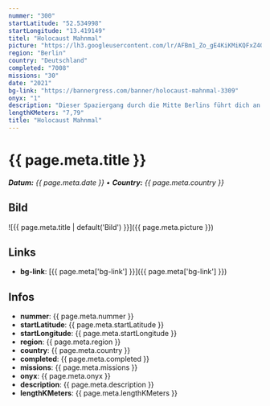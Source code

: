 ```yaml
---
nummer: "300"
startLatitude: "52.534998"
startLongitude: "13.419149"
titel: "Holocaust Mahnmal"
picture: "https://lh3.googleusercontent.com/lr/AFBm1_Zo_gE4KiKMiKQFxZ4GvPZTg-Wen_epFF7v4TZtQ-cNR4wF-Q7bvZBLHhjJlFc9Fg3BGWbsJ0NLPdGb__h_RvGfqAOSUPDaLkpGpcLkO2v3y9FSAJB6_Kr6iEHmjY0Q03sEYeulsuHKLIWfqs0BN65-AGlvftsatBRcrLD3zCjGn5U57xaHoyeGyjFTGatvP25TxeAh-MrFIapGhcXoLEA69Edg8KD5FBD1nzJYJhUO5JH-I2-WtDEDiM713meex2jJNjXO5l_KV_P_lEBGhEvx3-mVeoirI-PDBl2qmD5GpbB2vROHME6dL5sSmBzrj-Hn4mPal0b3wx52mu3OkZ42cTi2IRqMHK8hHD26kFkDCn2p_nTmwZZ8AgXUoSW5Uqd0FldAauuxRFqE0AEDgmeDwMfEdwaheGj-q2Q4zjqNAmqbZc1tUewO3-LzmWmiW0W21313bFehfoFZDAogu1vdZWtq3RY49pO1R7Zb3_RQit_Ih3fBrIk4an0hXh_QEeRjelQTAN6G3ffMDPg43RbVxqfOeJQHrXIkq5ejdhsllzFg20iJFH8OXrk_Wb5WgUDw4Bl9uS5p1O0C1lpTRb0j-mFaNpDbmvG0_Uht9k_ArfQE4jORgim6DFbRZhmK7nHL5gkFJZabiNcYnuGNEz8bE3N9ql7s-wygZfULXbFeYQTvT1Yh8kXOpI0wNX0i8IKaoOUPa9u39Gy8s7Yxq5sSpUEuM4JnDDyKeA8AaDYPeqJrXGwJylBAy8MiMmXRg4fOjsKtwJ7FW4NRtAHevE8p3K_5CP9B4zfztTRfCe-fy5hnq51UzwaCE16kI7xLD61Vnd380nLlhU7oiatt_rmc-3aL3S-LxbGf"
region: "Berlin"
country: "Deutschland"
completed: "7008"
missions: "30"
date: "2021"
bg-link: "https://bannergress.com/banner/holocaust-mahnmal-3309"
onyx: "1"
description: "Dieser Spaziergang durch die Mitte Berlins führt dich an vielen interessanten und historischen Orten zur Geschichte des Judentums in Berlin vorbei."
lengthKMeters: "7,79"
title: "Holocaust Mahnmal"
---
```


# {{ page.meta.title }}
_**Datum:** {{ page.meta.date }} • **Country:** {{ page.meta.country }}_

## Bild
![{{ page.meta.title | default('Bild') }}]({{ page.meta.picture }})

## Links
- **bg-link**: [{{ page.meta['bg-link'] }}]({{ page.meta['bg-link'] }})

## Infos
- **nummer**: {{ page.meta.nummer }}
- **startLatitude**: {{ page.meta.startLatitude }}
- **startLongitude**: {{ page.meta.startLongitude }}
- **region**: {{ page.meta.region }}
- **country**: {{ page.meta.country }}
- **completed**: {{ page.meta.completed }}
- **missions**: {{ page.meta.missions }}
- **onyx**: {{ page.meta.onyx }}
- **description**: {{ page.meta.description }}
- **lengthKMeters**: {{ page.meta.lengthKMeters }}

